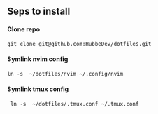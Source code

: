 ## Seps to install

#### Clone repo
```
git clone git@github.com:HubbeDev/dotfiles.git
```

#### Symlink nvim config
```
ln -s  ~/dotfiles/nvim ~/.config/nvim
```

#### Symlink tmux config
```
 ln -s  ~/dotfiles/.tmux.conf ~/.tmux.conf
```
